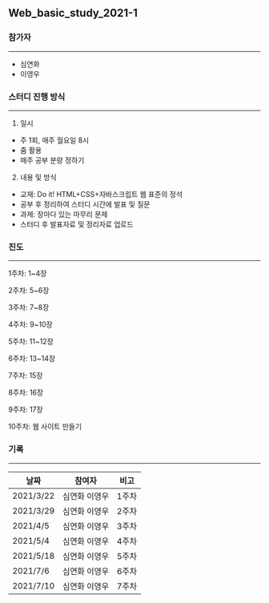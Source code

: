 ## Web_basic_study_2021-1

### 참가자
------------------------------------
* 심연화
* 이영우


### 스터디 진행 방식
------------------------------
1. 일시
* 주 1회, 매주 월요일 8시
* 줌 활용
* 매주 공부 분량 정하기

2. 내용 및 방식
* 교재: Do it! HTML+CSS+자바스크립트 웹 표준의 정석
* 공부 후 정리하여 스터디 시간에 발표 및 질문
* 과제: 장마다 있는 마무리 문제
* 스터디 후 발표자료 및 정리자료 업로드

### 진도
------------------------------
1주차: 1~4장

2주차: 5~6장

3주차: 7~8장

4주차: 9~10장

5주차: 11~12장

6주차: 13~14장

7주차: 15장

8주차: 16장

9주차: 17장

10주차: 웹 사이트 만들기

### 기록
------------------------------
|날짜|참여자|비고|
|----|------|----|
|2021/3/22|심연화 이영우|1주차|
|2021/3/29|심연화 이영우|2주차|
|2021/4/5|심연화 이영우|3주차|
|2021/5/4|심연화 이영우|4주차|
|2021/5/18|심연화 이영우|5주차|
|2021/7/6|심연화 이영우|6주차|
|2021/7/10|심연화 이영우|7주차|
